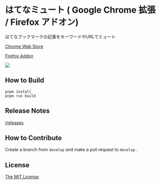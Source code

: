 # はてなミュート ( Google Chrome 拡張 / Firefox アドオン)

はてなブックマークの記事をキーワードやURLでミュート

[Chrome Web Store](https://chrome.google.com/webstore/detail/agomiblbpgcimbonnfmlcealkjlegbnf)

[Firefox Addon](https://addons.mozilla.org/ja/firefox/addon/%E3%81%AF%E3%81%A6%E3%81%AA%E3%83%9F%E3%83%A5%E3%83%BC%E3%83%88/)

<a href="https://chrome.google.com/webstore/detail/agomiblbpgcimbonnfmlcealkjlegbnf" target="_blank"><img src="https://lh3.googleusercontent.com/yGrvuFzlzWu_ZGq8IMQio8LhcbLZw8u8PwzbITpshVklTtqR_Gqfsr9dQXAsZZq27diOmQegWl-GPx7JXQs31OvhFw=w640-h400-e365-rj-sc0x00ffffff" /></a>

## How to Build

```
pnpm install
pnpm run build
```

## Release Notes

[/releases](https://github.com/Cside/hatena-mute/releases)

## How to Contribute

Create a branch from `develop` and make a pull request to `develop` .

## License

[The MIT License](/LICENSE).
